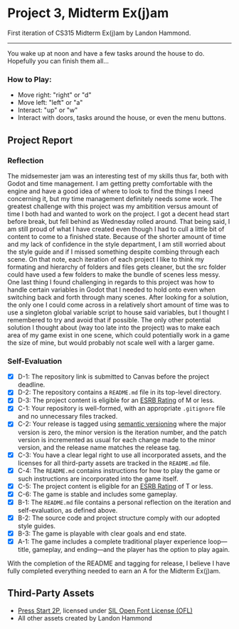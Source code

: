 # Project 3, Midterm Ex(j)am
First iteration of CS315 Midterm Ex(j)am by Landon Hammond.  
***
You wake up at noon and have a few tasks around the house to do. Hopefully you can finish them all...
### How to Play: 
* Move right: "right" or "d"  
* Move left: "left" or "a"  
* Interact: "up" or "w"
* Interact with doors, tasks around the house, or even the menu buttons.
## Project Report
### Reflection
The midsemester jam was an interesting test of my skills thus far, both with Godot and time management. I am getting pretty comfortable with the engine and have a good idea of where to look to find the things I need concerning it, but my time management definitely needs some work. The greatest challenge with this project was my ambitition versus amount of time I both had and wanted to work on the project. I got a decent head start before break, but fell behind as Wednesday rolled around. That being said, I am still proud of what I have created even though I had to cull a little bit of content to come to a finished state. Because of the shorter amount of time and my lack of confidence in the style department, I am still worried about the style guide and if I missed something despite combing through each scene. On that note, each iteration of each project I like to think my formating and hierarchy of folders and files gets cleaner, but the src folder could have used a few folders to make the bundle of scenes less messy.  
One last thing I found challenging in regards to this project was how to handle certain variables in Godot that I needed to hold onto even when switching back and forth through many scenes. After looking for a solution, the only one I could come across in a relatively short amount of time was to use a singleton global variable script to house said variables, but I thought I remembered to try and avoid that if possible. The only other potential solution I thought about (way too late into the project) was to make each area of my game exist in one scene, which could potentially work in a game the size of mine, but would probably not scale well with a larger game.

### Self-Evaluation
- [X] D-1: The repository link is submitted to Canvas before the project deadline.
- [X] D-2: The repository contains a <code>README.md</code> file in its top-level directory.
- [X] D-3: The project content is eligible for an <a href="https://www.esrb.org/ratings-guide/">ESRB Rating</a> of M or less.
- [X] C-1: Your repository is well-formed, with an appropriate <code>.gitignore</code> file and no unnecessary files tracked.
- [X] C-2: Your release is tagged using <a href="https://semver.org/">semantic versioning</a> where the major version is zero, the minor version is the iteration number, and the patch version is incremented as usual for each change made to the minor version, and the release name matches the release tag.
- [X] C-3: You have a clear legal right to use all incorporated assets, and the licenses for all third-party assets are tracked in the <code>README.md</code> file.
- [X] C-4: The <code>README.md</code> contains instructions for how to play the game or such instructions are incorporated into the game itself.
- [X] C-5: The project content is eligible for an <a href="https://www.esrb.org/ratings-guide/">ESRB Rating</a> of T or less.
- [X] C-6: The game is stable and includes some gameplay.
- [X] B-1: The <code>README.md</code> file contains a personal reflection on the iteration and self-evaluation, as defined above.
- [X] B-2: The source code and project structure comply with our adopted style guides.
- [X] B-3: The game is playable with clear goals and end state.
- [X] A-1: The game includes a complete traditional player experience loop&mdash;title, gameplay, and ending&mdash;and the player has the option to play again.

With the completion of the README and tagging for release, I believe I have fully completed everything needed to earn an A for the Midterm Ex(j)am.
## Third-Party Assets
* [Press Start 2P](https://fonts.google.com/specimen/Press+Start+2P#standard-styles), licensed under [SIL Open Font License (OFL)](https://scripts.sil.org/cms/scripts/page.php?site_id=nrsi&id=OFL)  
* All other assets created by Landon Hammond